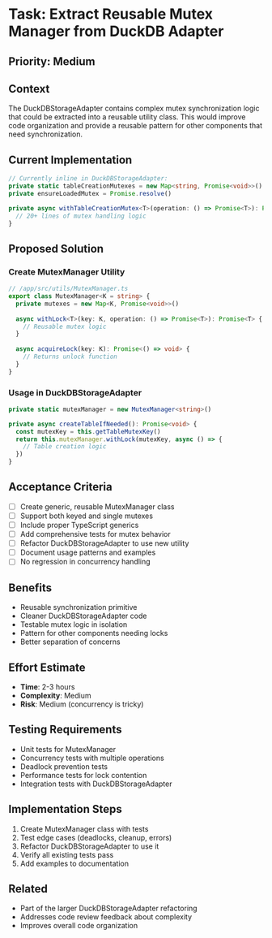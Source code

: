 # Task: Extract Reusable Mutex Manager from DuckDB Adapter

## Priority: Medium

## Context
The DuckDBStorageAdapter contains complex mutex synchronization logic that could be extracted into a reusable utility class. This would improve code organization and provide a reusable pattern for other components that need synchronization.

## Current Implementation
```typescript
// Currently inline in DuckDBStorageAdapter:
private static tableCreationMutexes = new Map<string, Promise<void>>()
private ensureLoadedMutex = Promise.resolve()

private async withTableCreationMutex<T>(operation: () => Promise<T>): Promise<T> {
  // 20+ lines of mutex handling logic
}
```

## Proposed Solution

### Create MutexManager Utility
```typescript
// /app/src/utils/MutexManager.ts
export class MutexManager<K = string> {
  private mutexes = new Map<K, Promise<void>>()
  
  async withLock<T>(key: K, operation: () => Promise<T>): Promise<T> {
    // Reusable mutex logic
  }
  
  async acquireLock(key: K): Promise<() => void> {
    // Returns unlock function
  }
}
```

### Usage in DuckDBStorageAdapter
```typescript
private static mutexManager = new MutexManager<string>()

private async createTableIfNeeded(): Promise<void> {
  const mutexKey = this.getTableMutexKey()
  return this.mutexManager.withLock(mutexKey, async () => {
    // Table creation logic
  })
}
```

## Acceptance Criteria
- [ ] Create generic, reusable MutexManager class
- [ ] Support both keyed and single mutexes
- [ ] Include proper TypeScript generics
- [ ] Add comprehensive tests for mutex behavior
- [ ] Refactor DuckDBStorageAdapter to use new utility
- [ ] Document usage patterns and examples
- [ ] No regression in concurrency handling

## Benefits
- Reusable synchronization primitive
- Cleaner DuckDBStorageAdapter code
- Testable mutex logic in isolation
- Pattern for other components needing locks
- Better separation of concerns

## Effort Estimate
- **Time**: 2-3 hours
- **Complexity**: Medium
- **Risk**: Medium (concurrency is tricky)

## Testing Requirements
- Unit tests for MutexManager
- Concurrency tests with multiple operations
- Deadlock prevention tests
- Performance tests for lock contention
- Integration tests with DuckDBStorageAdapter

## Implementation Steps
1. Create MutexManager class with tests
2. Test edge cases (deadlocks, cleanup, errors)
3. Refactor DuckDBStorageAdapter to use it
4. Verify all existing tests pass
5. Add examples to documentation

## Related
- Part of the larger DuckDBStorageAdapter refactoring
- Addresses code review feedback about complexity
- Improves overall code organization